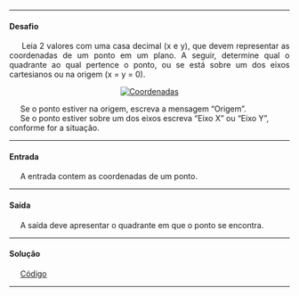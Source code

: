 <hr />

<h4 align="left">Desafio</h4>
    <p align="justify">
        &nbsp;&nbsp;&nbsp;&nbsp;&nbsp;Leia 2 valores com uma casa decimal (x e y), que devem representar as coordenadas de um ponto em um plano. A seguir, determine qual o quadrante ao qual pertence o ponto, ou se está sobre um dos eixos cartesianos ou na origem (x = y = 0).
        <p align="center">
            <a align="center" href="https://resources.urionlinejudge.com.br/gallery/images/problems/UOJ_1041.png">
                <img 
                    src="https://resources.urionlinejudge.com.br/gallery/images/problems/UOJ_1041.png" 
                    alt="Coordenadas" 
                />
            </a>
        </p>
        &nbsp;&nbsp;&nbsp;&nbsp;&nbsp;Se o ponto estiver na origem, escreva a mensagem “Origem”.
        <br>
        &nbsp;&nbsp;&nbsp;&nbsp;&nbsp;Se o ponto estiver sobre um dos eixos escreva “Eixo X” ou “Eixo Y”, conforme for a situação.
    </p>

<hr />

<h4 align="left">Entrada</h4>
    <p align="justify">
        &nbsp;&nbsp;&nbsp;&nbsp;&nbsp;A entrada contem as coordenadas de um ponto.
    </p>

<hr />

<h4 align="left">Saída</h4>
    <p align="justify">
        &nbsp;&nbsp;&nbsp;&nbsp;&nbsp;A saída deve apresentar o quadrante em que o ponto se encontra.
    <p>

<hr />

<h4 align="left">Solução</h4>
    <p align="left">
        &nbsp;&nbsp;&nbsp;&nbsp;&nbsp;<a href="#">Código</a>
    </p>

<hr />
